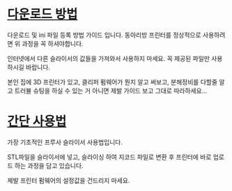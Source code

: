 # [다운로드 방법](https://github.com/2lectro-racoon/CHIRO_3DPrinter/tree/main/PrusaSlicer/Download)

다운로드 및 ini 파일 등록 방법 가이드 입니다. 동아리방 프린터를 정상적으로 사용하려면 위 과정을 꼭 하셔야합니다.

인터넷에서 다른 슬라이서의 값들을 가져와서 사용하지 마세요. 꼭 제공된 파일만 사용하시길 바랍니다.

본인 집에 3D 프린터가 있고, 클리퍼 펌웨어가 뭔지 알고 써보고, 분해정비를 다할줄 알고 트러뷸 슈팅을 하실 수 있는 거 아니면 제발 가이드 보고 그대로 따라하세요...

# [간단 사용법](https://github.com/2lectro-racoon/CHIRO_3DPrinter/tree/main/PrusaSlicer/Basic_Manual)

가장 기초적인 프루사 슬라이서 사용법입니다.

STL파일을 슬라이서에 넣고, 슬라이싱 하여 지코드 파일로 변환 후 프린터에 바로 업로드 하는 과정을 담고 있습니다.

제발 프린터 펌웨어의 설정값을 건드리지 마세요.